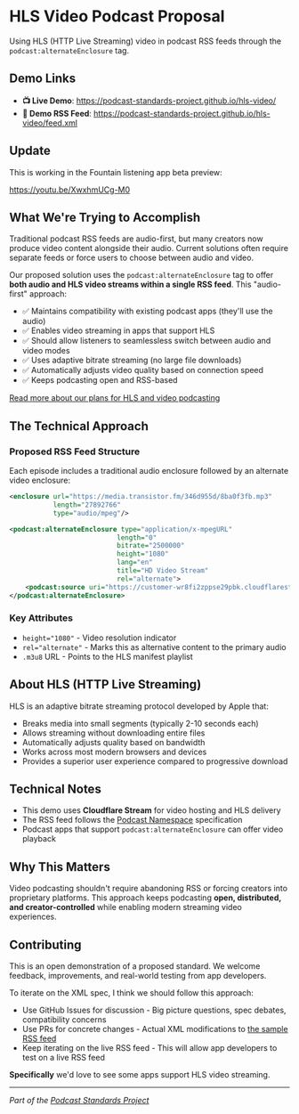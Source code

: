 # HLS Video Podcast Proposal

Using HLS (HTTP Live Streaming) video in podcast RSS feeds through the `podcast:alternateEnclosure` tag.

## Demo Links

- **📺 Live Demo**: https://podcast-standards-project.github.io/hls-video/
- **📡 Demo RSS Feed**: https://podcast-standards-project.github.io/hls-video/feed.xml

## Update

This is working in the Fountain listening app beta preview:

https://youtu.be/XwxhmUCg-M0

## What We're Trying to Accomplish

Traditional podcast RSS feeds are audio-first, but many creators now produce video content alongside their audio. Current solutions often require separate feeds or force users to choose between audio and video. 

Our proposed solution uses the `podcast:alternateEnclosure` tag to offer **both audio and HLS video streams within a single RSS feed**. This "audio-first" approach:

- ✅ Maintains compatibility with existing podcast apps (they'll use the audio)
- ✅ Enables video streaming in apps that support HLS
- ✅ Should allow listeners to seamlessless switch between audio and video modes
- ✅ Uses adaptive bitrate streaming (no large file downloads)
- ✅ Automatically adjusts video quality based on connection speed
- ✅ Keeps podcasting open and RSS-based

[Read more about our plans for HLS and video podcasting](https://podstandards.org/2025/05/27/a-new-paradigm-for-video-podcasts-hls-streaming/)

## The Technical Approach

### Proposed RSS Feed Structure

Each episode includes a traditional audio enclosure followed by an alternate video enclosure:

```xml
<enclosure url="https://media.transistor.fm/346d955d/8ba0f3fb.mp3" 
           length="27892766" 
           type="audio/mpeg"/>

<podcast:alternateEnclosure type="application/x-mpegURL" 
                           length="0" 
                           bitrate="2500000" 
                           height="1080" 
                           lang="en" 
                           title="HD Video Stream" 
                           rel="alternate">
    <podcast:source uri="https://customer-wr8fi2zppse29pbk.cloudflarestream.com/18e048e0c31c0c238b46ddf581b25174/manifest/video.m3u8"/>
</podcast:alternateEnclosure>
```

### Key Attributes

- `height="1080"` - Video resolution indicator
- `rel="alternate"` - Marks this as alternative content to the primary audio
- `.m3u8` URL - Points to the HLS manifest playlist

## About HLS (HTTP Live Streaming)

HLS is an adaptive bitrate streaming protocol developed by Apple that:

- Breaks media into small segments (typically 2-10 seconds each)
- Allows streaming without downloading entire files
- Automatically adjusts quality based on bandwidth
- Works across most modern browsers and devices
- Provides a superior user experience compared to progressive download

## Technical Notes

- This demo uses **Cloudflare Stream** for video hosting and HLS delivery
- The RSS feed follows the [Podcast Namespace](https://podcastindex.org/namespace/1.0) specification
- Podcast apps that support `podcast:alternateEnclosure` can offer video playback

## Why This Matters

Video podcasting shouldn't require abandoning RSS or forcing creators into proprietary platforms. This approach keeps podcasting **open, distributed, and creator-controlled** while enabling modern streaming video experiences.

## Contributing

This is an open demonstration of a proposed standard. We welcome feedback, improvements, and real-world testing from app developers.

To iterate on the XML spec, I think we should follow this approach:

- Use GitHub Issues for discussion - Big picture questions, spec debates, compatibility concerns
- Use PRs for concrete changes - Actual XML modifications to [the sample RSS feed](https://podcast-standards-project.github.io/hls-video/feed.xml)
- Keep iterating on the live RSS feed - This will allow app developers to test on a live RSS feed

**Specifically** we'd love to see some apps support HLS video streaming.

---

*Part of the [Podcast Standards Project](https://podstandards.org/)*
